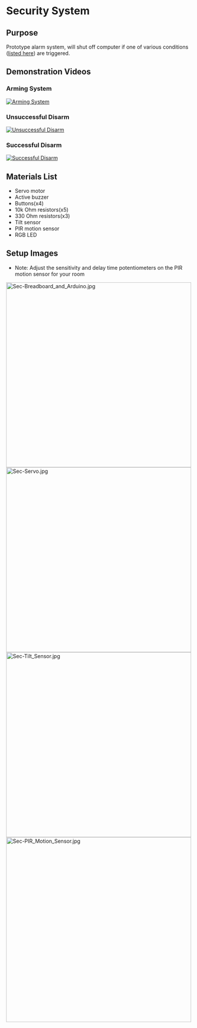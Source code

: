 # Security System

## Purpose
Prototype alarm system, will shut off computer if one of various conditions ([listed here](https://github.com/patrick-5546/Arduino-Projects/blob/main/Security_System/Security_System.ino#L90)) are triggered.

## Demonstration Videos
### Arming System
[![Arming System](http://img.youtube.com/vi/LOwOBUHwuXo/0.jpg)](http://www.youtube.com/watch?v=LOwOBUHwuXo "Arming System")
### Unsuccessful Disarm
[![Unsuccessful Disarm](http://img.youtube.com/vi/nKeZmewk6yI/0.jpg)](http://www.youtube.com/watch?v=nKeZmewk6yI "Unsuccessful Disarm")
### Successful Disarm
[![Successful Disarm](http://img.youtube.com/vi/gS8iS0t9fhE/0.jpg)](http://www.youtube.com/watch?v=gS8iS0t9fhE "Successful Disarm")

## Materials List
* Servo motor
* Active buzzer
* Buttons(x4)
* 10k Ohm resistors(x5)
* 330 Ohm resistors(x3)
* Tilt sensor
* PIR motion sensor
* RGB LED

## Setup Images
* Note: Adjust the sensitivity and delay time potentiometers on the PIR motion sensor for your room
<img src="../../assets/Setup_Images/Sec-Breadboard_and_Arduino.jpg" alt="Sec-Breadboard_and_Arduino.jpg" width="500"/>
<img src="../../assets/Setup_Images/Sec-Servo.jpg" alt="Sec-Servo.jpg" width="500"/>
<img src="../../assets/Setup_Images/Sec-Tilt_Sensor.jpg" alt="Sec-Tilt_Sensor.jpg" width="500"/>
<img src="../../assets/Setup_Images/Sec-PIR_Motion_Sensor.jpg" alt="Sec-PIR_Motion_Sensor.jpg" width="500"/>

